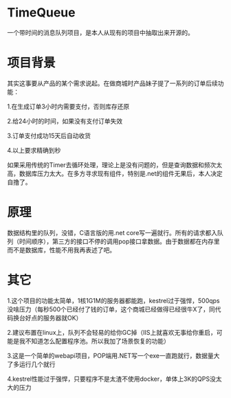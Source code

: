# TimeQueue
一个带时间的消息队列项目，是本人从现有的项目中抽取出来开源的。

# 项目背景
其实这事要从产品的某个需求说起。在做商城时产品妹子提了一系列的订单后续功能：

1.在生成订单3小时内需要支付，否则库存还原

2.给24小时的时间，如果没有支付订单失效

3.订单支付成功15天后自动收货

4.以上要求精确到秒


如果采用传统的Timer去循环处理，理论上是没有问题的，但是查询数据和频次太高，数据库压力太大。在多方寻求现有组件，特别是.net的组件无果后，本人决定自撸了。


# 原理
数据结构里的队列，没错，C语言版的用.net core写一遍就行。所有的请求都入队列（时间顺序），第三方的接口不停的调用pop接口拿数据。由于数据都在内存里而不是数据库，性能不用我再表述了吧。

# 其它
1.这个项目的功能太简单，1核1G1M的服务器都能跑，kestrel过于强悍，500qps没啥压力（每秒500个已经付了钱的订单，这个商城已经做得已经很牛X了，同代码换台好点的服务器就OK）

2.建议布置在linux上，队列不会轻易的给你GC掉（IIS上就喜欢无事给你重启，可能是我不知道怎么配置程序池。所以我加了场景恢复的功能）

3.这是一个简单的webapi项目，POP端用.NET写一个exe一直跑就行，数据量大了多运行几个就行

4.kestrel性能过于强悍，只要程序不是太渣不使用docker，单体上3K的QPS没太大的压力

